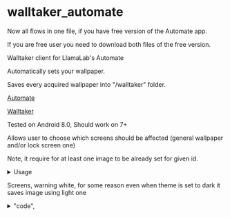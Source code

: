 # walltaker_automate

Now all flows in one file, if you have free version of the Automate app. 

If you are free user you need to download both files of the free version. 




Walltaker client for LlamaLab's Automate

Automatically sets your wallpaper.

Saves every acquired wallpaper into "/walltaker" folder.

[Automate](https://llamalab.com/automate/)


[Walltaker](https://github.com/PawCorp/walltaker)



Tested on Android 8.0, Should work on 7+

Allows user to choose which screens should be affected (general wallpaper and/or lock screen one)

Note, it require for at least one image to be already set for given id.

<details>
  <summary>Usage</summary>  

Import WalltakerClient.flo nto Automate (to see how to install and use Atomate check their site). 

Start WalltakerClient. (Select "Start" option)

If you decide to change settings stop client and start "Settings" option.
  

 </details>


Screens, warning white, for some reason even when theme is set to dark it saves image using light one 
<details> 
  <summary> "code", </summary>  

![code](/images/WalltakerClient.png)


</details>
